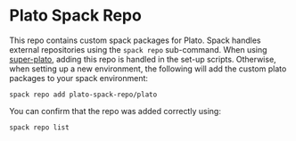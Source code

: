 # Plato Spack Repo

This repo contains custom spack packages for Plato.
Spack handles external repositories using the `spack repo` sub-command.
When using [super-plato](https://cee-gitlab.sandia.gov/1540-compsim/plato/plato-spack-repo), adding this repo is handled in the set-up scripts.
Otherwise, when setting up a new environment, the following will add the custom plato packages to your spack environment:
```
spack repo add plato-spack-repo/plato
```

You can confirm that the repo was added correctly using:
```
spack repo list
```


